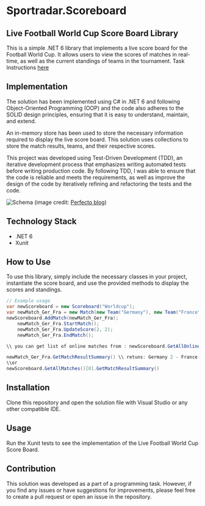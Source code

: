 # Sportradar.Scoreboard
## Live Football World Cup Score Board Library
This is a simple .NET 6 library that implements a live score board for the Football World Cup. It allows users to view the scores of matches in real-time, as well as the current standings of teams in the tournament.
Task Instructions [here](https://github.com/adelganji/Sportradar.Scoreboard/tree/main/docs/Instructions.txt)
## Implementation

The solution has been implemented using C# in .NET 6 and following Object-Oriented Programming (OOP) and the code also adheres to the SOLID design principles, ensuring that it is easy to understand, maintain, and extend.

An in-memory store has been used to store the necessary information required to display the live score board. This solution uses collections to store the match results, teams, and their respective scores.

This project was developed using Test-Driven Development (TDD), an iterative development process that emphasizes writing automated tests before writing production code. By following TDD, I was able to ensure that the code is reliable and meets the requirements, as well as improve the design of the code by iteratively refining and refactoring the tests and the code.

  ![Schema](https://www.perfecto.io/sites/default/files/image/2022-08/image-blog-test-driven-data.jpg)
(image
  credit: [Perfecto blog](https://www.perfecto.io/blog/test-driven-development))

## Technology Stack
 - .NET 6
 - Xunit
 
## How to Use

To use this library, simply include the necessary classes in your project, instantiate the score board, and use the provided methods to display the scores and standings.


```csharp
// Example usage
var newScoreboard = new Scoreboard("Worldcup");
var newMatch_Ger_Fra = new Match(new Team("Germany"), new Team("France"));
newScoreboard.AddMatch(newMatch_Ger_Fra);
	newMatch_Ger_Fra.StartMatch();
	newMatch_Ger_Fra.UpdateScore(2, 2);
	newMatch_Ger_Fra.EndMatch();

\\ you can get list of online matches from : newScoreboard.GetAllOnlineMatches()

newMatch_Ger_Fra.GetMatchResultSummary() \\ retuns: Germany 2 - France 2
\\or 
newScoreboard.GetAllMatches()[0].GetMatchResultSummary()
```
## Installation
Clone this repository and open the solution file with Visual Studio or any other compatible IDE.

## Usage
Run the Xunit tests to see the implementation of the Live Football World Cup Score Board.

## Contribution

This solution was developed as a part of a programming task. However, if you find any issues or have suggestions for improvements, please feel free to create a pull request or open an issue in the repository.